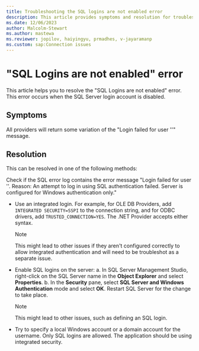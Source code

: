 ```yaml
---
title: Troubleshooting the SQL logins are not enabled error 
description: This article provides symptoms and resolution for troubleshooting the SQL logins are not enabled error.
ms.date: 12/06/2023
author: Malcolm-Stewart
ms.author: mastewa
ms.reviewer: jopilov, haiyingyu, prmadhes, v-jayaramanp
ms.custom: sap:Connection issues
---
```


# "SQL Logins are not enabled" error

This article helps you to resolve the "SQL Logins are not enabled" error. This error occurs when the SQL Server login account is disabled.

## Symptoms

All providers will return some variation of the "Login failed for user '<username>'" message.

## Resolution

This can be resolved in one of the following methods:

Check if the SQL error log contains the error message "Login failed for user '<username>'. Reason: An attempt to log in using SQL authentication failed. Server is configured for Windows authentication only."

- Use an integrated login. For example, for OLE DB Providers, add `INTEGRATED SECURITY=SSPI` to the connection string, and for ODBC drivers, add `TRUSTED_CONNECTION=YES`. The .NET Provider accepts either syntax.  

    > [!NOTE]
    > This might lead to other issues if they aren't configured correctly to allow integrated authentication and will need to be troubleshot as a separate issue.

- Enable SQL logins on the server:
    a. In SQL Server Management Studio, right-click on the SQL Server name in the **Object Explorer** and select **Properties**.
    b. In the **Security** pane, select **SQL Server and Windows Authentication** mode and select **OK**. Restart SQL Server for the change to take place.

    > [!NOTE]
    > This might lead to other issues, such as defining an SQL login.

- Try to specify a local Windows account or a domain account for the username. Only SQL logins are allowed. The application should be using integrated security.
